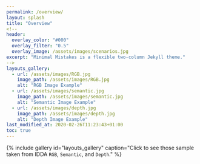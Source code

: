 ```yaml
---
permalink: /overview/
layout: splash
title: "Overview"
<!--
header:
  overlay_color: "#000"
  overlay_filter: "0.5"
  overlay_image: /assets/images/scenarios.jpg
excerpt: "Minimal Mistakes is a flexible two-column Jekyll theme."
-->
layouts_gallery:
  - url: /assets/images/RGB.jpg
    image_path: /assets/images/RGB.jpg
    alt: "RGB Image Example"
  - url: /assets/images/semantic.jpg
    image_path: /assets/images/semantic.jpg
    alt: "Semantic Image Example"
  - url: /assets/images/depth.jpg
    image_path: /assets/images/depth.jpg
    alt: "Depth Image Example"
last_modified_at: 2020-02-26T11:23:43+01:00
toc: true
---
```


{% include gallery id="layouts_gallery" caption="Click to see those sample taken from IDDA `RGB`, `Semantic`, and `Depth`." %}

